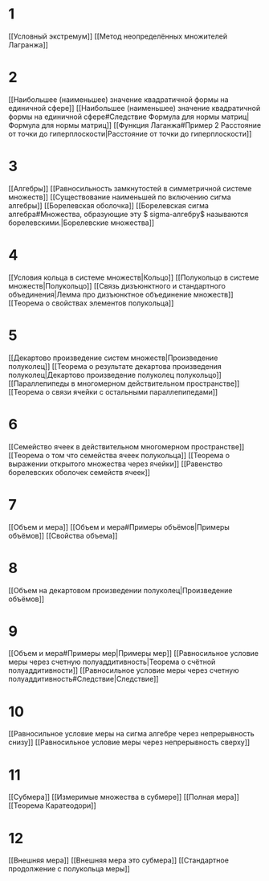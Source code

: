 # 1
[[Условный экстремум]]
[[Метод неопределённых множителей Лагранжа]]
# 2
[[Наибольшее (наименьшее) значение квадратичной формы на единичной сфере]]
[[Наибольшее (наименьшее) значение квадратичной формы на единичной сфере#Следствие Формула для нормы матриц|Формула для нормы матриц]]
[[Функция Лаганжа#Пример 2 Расстояние от точки до гиперплоскости|Расстояние от точки до гиперплоскости]]
# 3
[[Алгебры]]
[[Равносильность замкнутостей в симметричной системе множеств]]
[[Существование наименьшей по включению сигма алгебры]]
[[Борелевская оболочка]]
[[Борелевская сигма алгебра#Множества, образующие эту $ sigma-алгебру$ называются борелевскими.|Борелевские множества]]
# 4
[[Условия кольца в системе множеств|Кольцо]]
[[Полукольцо в системе множеств|Полукольцо]]
[[Связь дизъюнктного и стандартного объединения|Лемма про дизъюнктное объединение множеств]]
[[Теорема о свойствах элементов полукольца]]
# 5
[[Декартово произведение систем множеств|Произведение полуколец]]
[[Теорема о результате декартова произведения полуколец|Декартово произведение полуколец полукольцо]]
[[Параллепипеды в многомерном действительном пространстве]]
[[Теорема о связи ячейки с остальными параллепипедами]]
# 6
[[Семейство ячеек в действительном многомерном пространстве]]
[[Теорема о том что семейства ячеек полукольца]]
[[Теорема о выражении открытого множества через ячейки]]
[[Равенство борелевских оболочек семейств ячеек]]
# 7
[[Объем и мера]]
[[Объем и мера#Примеры объёмов|Примеры объёмов]]
[[Свойства объема]]
# 8
[[Объем на декартовом произведении полуколец|Произведение объёмов]]
# 9
[[Объем и мера#Примеры мер|Примеры мер]]
[[Равносильное условие меры через счетную полуаддитивность|Теорема о счётной полуаддитивности]]
[[Равносильное условие меры через счетную полуаддитивность#Следствие|Следствие]]
# 10
[[Равносильное условие меры на сигма алгебре через непрерывность снизу]]
[[Равносильное условие меры через непрерывность сверху]]
# 11
[[Субмера]]
[[Измеримые множества в субмере]]
[[Полная мера]]
[[Теорема Каратеодори]]
# 12
[[Внешняя мера]]
[[Внешняя мера это субмера]]
[[Стандартное продолжение с полукольца меры]]
